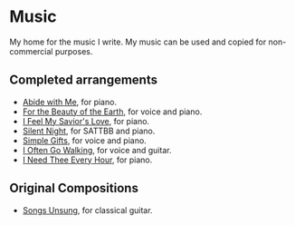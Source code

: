 # Music
My home for the music I write. My music can be used and copied for non-commercial purposes.

## Completed arrangements
- [Abide with Me](https://github.com/ahilton5/music/blob/main/finished/AbideWithMe/abide.pdf), for piano.
- [For the Beauty of the Earth](https://github.com/ahilton5/music/blob/main/finished/ForTheBeautyOfTheEarth/for.pdf), for voice and piano.
- [I Feel My Savior's Love](https://github.com/ahilton5/music/blob/main/finished/IFeelMySaviorsLove/I-Feel-My-Saviors-Love.pdf), for piano.
- [Silent Night](https://github.com/ahilton5/music/blob/main/finished/SilentNight/silent.pdf), for SATTBB and piano.
- [Simple Gifts](https://github.com/ahilton5/music/blob/main/finished/SimpleGifts/simple.pdf), for voice and piano.
- [I Often Go Walking](https://github.com/ahilton5/music/blob/main/finished/IOftenGoWalking/ioften.pdf), for voice and guitar.
- [I Need Thee Every Hour](https://github.com/ahilton5/music/blob/main/finished/INeed/ineed.pdf), for piano.

## Original Compositions
- [Songs Unsung](https://github.com/ahilton5/music/blob/main/finished/SongsUnsung/guitar.pdf), for classical guitar.
